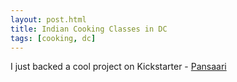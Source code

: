 ```yaml
---
layout: post.html
title: Indian Cooking Classes in DC
tags: [cooking, dc]
---
```


I just backed a cool project on Kickstarter - [Pansaari](http://www.kickstarter.com/projects/934396646/indian-grocerychaicooking-classesin-dupont-tis-tim)
